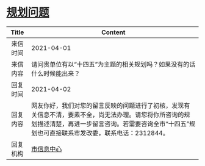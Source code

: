 # <a href="http://www.shangluo.gov.cn/zmhd/ldxxxx.jsp?urltype=leadermail.LeaderMailContentUrl&wbtreeid=1112&leadermailid=7094">规划问题</a>
| Title |                                                  Content                                                  |
|:-----:|-----------------------------------------------------------------------------------------------------------|
| 来信时间  | 2021-04-01                                                                                                |
| 来信内容  | 请问贵单位有以“十四五”为主题的相关规划吗？如果没有的话什么时候能出来？                                                                      |
| 回复时间  | 2021-04-02                                                                                                |
| 回复内容  | 网友你好，我们对您的留言反映的问题进行了初核，发现有关信息不清，要素不全，尚无法办理。请您将你所咨询的规划描述清楚，再进一步留言咨询。若需要咨询全市“十四五”规划也可直接联系市发改委，联系电话：2312844。 |
| 回复机构  | <a href="../../categories/agencies/市信息中心.md">市信息中心</a>                                                    |